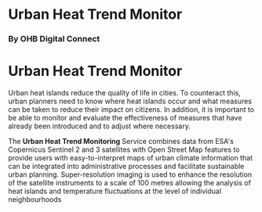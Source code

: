 # Urban Heat Trend Monitor <!--{ as="img" data-fallback-src="https://raw.githubusercontent.com/AWeihusen/baltic-narratives/AWeihusen/uhtm01/assets/AWeihusen/iStock-1159485884-1757949441967.jpg" mode="hero" src="https://raw.githubusercontent.com/baltic-gtif/baltic-narratives/ac5ae95613b676b642124135324ad020c3a6272f/assets/iStock-1159485884-1757949441967.jpg" }-->
### By OHB Digital Connect <!--{ style="font-size:1rem;opacity:0.7;margin-top:1rem;" }-->

# Urban Heat Trend Monitor
Urban heat islands reduce the quality of life in cities. To counteract this, urban planners need to know where heat islands occur and what measures can be taken to reduce their impact on citizens. In addition, it is important to be able to monitor and evaluate the effectiveness of measures that have already been introduced and to adjust where necessary.

The **Urban Heat Trend Monitoring** Service combines data from ESA's Copernicus Sentinel 2 and 3 satellites with Open Street Map features to provide users with easy-to-interpret maps of urban climate information that can be integrated into administrative processes and facilitate sustainable urban planning. Super-resolution imaging is used to enhance the resolution of the satellite instruments to a scale of 100 metres allowing the analysis of heat islands and temperature fluctuations at the level of individual neighbourhoods


